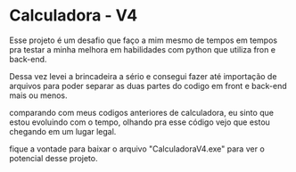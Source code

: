 <h1>Calculadora - V4</h1>

Esse projeto é um desafio que faço a mim mesmo de tempos em tempos pra testar a minha melhora em habilidades com python que utiliza fron e back-end.

Dessa vez levei a brincadeira a sério e consegui fazer até importação de arquivos para poder separar as duas partes do codigo em front e back-end mais ou menos.

comparando com meus codigos anteriores de calculadora, eu sinto que estou evoluindo com o tempo, olhando pra esse código vejo que estou chegando em um lugar legal.

fique a vontade para baixar o arquivo "CalculadoraV4.exe" para ver o potencial desse projeto.